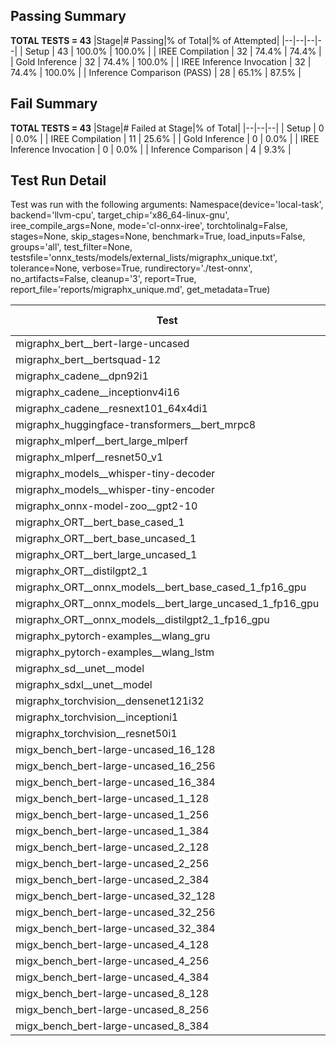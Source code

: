## Passing Summary

**TOTAL TESTS = 43**
|Stage|# Passing|% of Total|% of Attempted|
|--|--|--|--|
| Setup | 43 | 100.0% | 100.0% |
| IREE Compilation | 32 | 74.4% | 74.4% |
| Gold Inference | 32 | 74.4% | 100.0% |
| IREE Inference Invocation | 32 | 74.4% | 100.0% |
| Inference Comparison (PASS) | 28 | 65.1% | 87.5% |
## Fail Summary

**TOTAL TESTS = 43**
|Stage|# Failed at Stage|% of Total|
|--|--|--|
| Setup | 0 | 0.0% |
| IREE Compilation | 11 | 25.6% |
| Gold Inference | 0 | 0.0% |
| IREE Inference Invocation | 0 | 0.0% |
| Inference Comparison | 4 | 9.3% |
## Test Run Detail
Test was run with the following arguments:
Namespace(device='local-task', backend='llvm-cpu', target_chip='x86_64-linux-gnu', iree_compile_args=None, mode='cl-onnx-iree', torchtolinalg=False, stages=None, skip_stages=None, benchmark=True, load_inputs=False, groups='all', test_filter=None, testsfile='onnx_tests/models/external_lists/migraphx_unique.txt', tolerance=None, verbose=True, rundirectory='./test-onnx', no_artifacts=False, cleanup='3', report=True, report_file='reports/migraphx_unique.md', get_metadata=True)

| Test | Exit Status | Mean Benchmark Time (ms) | Notes |
|--|--|--|--|
| migraphx_bert__bert-large-uncased | PASS | 369.852377101779 | |
| migraphx_bert__bertsquad-12 | compilation | None | |
| migraphx_cadene__dpn92i1 | PASS | 200.5289737135172 | |
| migraphx_cadene__inceptionv4i16 | PASS | 5534.170303493738 | |
| migraphx_cadene__resnext101_64x4di1 | PASS | 315.0188395132621 | |
| migraphx_huggingface-transformers__bert_mrpc8 | PASS | 398.8094025601943 | |
| migraphx_mlperf__bert_large_mlperf | Numerics | 429.07723349829513 | |
| migraphx_mlperf__resnet50_v1 | PASS | 86.50176972150803 | |
| migraphx_models__whisper-tiny-decoder | PASS | 57.31590506103303 | |
| migraphx_models__whisper-tiny-encoder | Numerics | 208.94414517614575 | |
| migraphx_onnx-model-zoo__gpt2-10 | compilation | None | |
| migraphx_ORT__bert_base_cased_1 | compilation | None | |
| migraphx_ORT__bert_base_uncased_1 | compilation | None | |
| migraphx_ORT__bert_large_uncased_1 | compilation | None | |
| migraphx_ORT__distilgpt2_1 | compilation | None | |
| migraphx_ORT__onnx_models__bert_base_cased_1_fp16_gpu | compilation | None | |
| migraphx_ORT__onnx_models__bert_large_uncased_1_fp16_gpu | compilation | None | |
| migraphx_ORT__onnx_models__distilgpt2_1_fp16_gpu | compilation | None | |
| migraphx_pytorch-examples__wlang_gru | PASS | 65.70368405017588 | |
| migraphx_pytorch-examples__wlang_lstm | PASS | 18.59553359650277 | |
| migraphx_sd__unet__model | import_model | None | |
| migraphx_sdxl__unet__model | import_model | None | |
| migraphx_torchvision__densenet121i32 | PASS | 1507.049173116684 | |
| migraphx_torchvision__inceptioni1 | PASS | 198.5868150368333 | |
| migraphx_torchvision__resnet50i1 | PASS | 83.53760962684949 | |
| migx_bench_bert-large-uncased_16_128 | PASS | 1529.4707231223583 | |
| migx_bench_bert-large-uncased_16_256 | PASS | 5264.972861856222 | |
| migx_bench_bert-large-uncased_16_384 | Numerics | 9583.99477476875 | |
| migx_bench_bert-large-uncased_1_128 | PASS | 152.8809828062852 | |
| migx_bench_bert-large-uncased_1_256 | PASS | 261.8193597429328 | |
| migx_bench_bert-large-uncased_1_384 | PASS | 390.3604665150245 | |
| migx_bench_bert-large-uncased_2_128 | PASS | 247.32020704282652 | |
| migx_bench_bert-large-uncased_2_256 | PASS | 456.5353902677695 | |
| migx_bench_bert-large-uncased_2_384 | PASS | 666.8707591791948 | |
| migx_bench_bert-large-uncased_32_128 | PASS | 5147.871567557255 | |
| migx_bench_bert-large-uncased_32_256 | PASS | 13339.93443970879 | |
| migx_bench_bert-large-uncased_32_384 | Numerics | 23615.715354681015 | |
| migx_bench_bert-large-uncased_4_128 | PASS | 405.49916711946327 | |
| migx_bench_bert-large-uncased_4_256 | PASS | 798.547292749087 | |
| migx_bench_bert-large-uncased_4_384 | PASS | 1266.0062598685422 | |
| migx_bench_bert-large-uncased_8_128 | PASS | 791.6392063101133 | |
| migx_bench_bert-large-uncased_8_256 | PASS | 1754.941279689471 | |
| migx_bench_bert-large-uncased_8_384 | PASS | 3390.615231047074 | |
